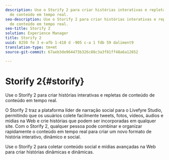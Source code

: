 ```yaml
---
description: Use o Storify 2 para criar histórias interativas e repletas de conteúdo
  de conteúdo em tempo real.
seo-description: Use o Storify 2 para criar histórias interativas e repletas de conteúdo
  de conteúdo em tempo real.
seo-title: Storify 2
solution: Experience Manager
title: Storify 2
uuid: 8250 fe 3 e-afb 1-418 d -905 c-a 1 fdb 59 daliment9
translation-type: tm+mt
source-git-commit: 67aeb3de964473b326c88c3a3f81ff48a6a12652

---
```



# Storify 2{#storify}

Use o Storify 2 para criar histórias interativas e repletas de conteúdo de conteúdo em tempo real.

O Storify 2 traz a plataforma líder de narração social para o Livefyre Studio, permitindo que os usuários colete facilmente tweets, fotos, vídeos, áudios e mídias na Web e crie histórias que podem ser incorporadas em qualquer site. Com o Storify 2, qualquer pessoa pode combinar e organizar rapidamente o conteúdo em tempo real para criar um novo formato de história interativo, dinâmico e social.

Use o Storify 2 para coletar conteúdo social e mídias avançadas na Web para criar histórias dinâmicas e dinâmicas.
